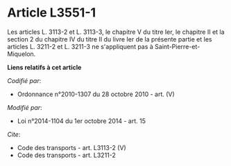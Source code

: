 # Article L3551-1

Les articles L. 3113-2 et L. 3113-3, le chapitre V du titre Ier, le chapitre II et la section 2 du chapitre IV du titre II du
livre Ier de la présente partie et les articles L. 3211-2 et L. 3211-3 ne s'appliquent pas à Saint-Pierre-et-Miquelon.

**Liens relatifs à cet article**

_Codifié par_:

  - Ordonnance n°2010-1307 du 28 octobre 2010 - art. (V)

_Modifié par_:

  - Loi n°2014-1104 du 1er octobre 2014 - art. 15

_Cite_:

  - Code des transports - art. L3113-2 (V)
  - Code des transports - art. L3211-2
